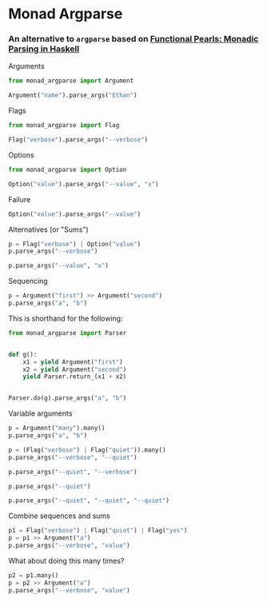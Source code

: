 # Monad Argparse

### An alternative to `argparse` based on [Functional Pearls: Monadic Parsing in Haskell](https://www.cs.nott.ac.uk/~pszgmh/pearl.pdf)

Arguments


```python
from monad_argparse import Argument

Argument("name").parse_args("Ethan")
```

Flags


```python
from monad_argparse import Flag

Flag("verbose").parse_args("--verbose")
```

Options


```python
from monad_argparse import Option

Option("value").parse_args("--value", "x")
```

Failure


```python
Option("value").parse_args("--value")
```

Alternatives (or "Sums")


```python
p = Flag("verbose") | Option("value")
p.parse_args("--verbose")
```


```python
p.parse_args("--value", "x")
```

Sequencing


```python
p = Argument("first") >> Argument("second")
p.parse_args("a", "b")
```

This is shorthand for the following:


```python
from monad_argparse import Parser


def g():
    x1 = yield Argument("first")
    x2 = yield Argument("second")
    yield Parser.return_(x1 + x2)


Parser.do(g).parse_args("a", "b")
```

Variable arguments


```python
p = Argument("many").many()
p.parse_args("a", "b")
```


```python
p = (Flag("verbose") | Flag("quiet")).many()
p.parse_args("--verbose", "--quiet")
```


```python
p.parse_args("--quiet", "--verbose")
```


```python
p.parse_args("--quiet")
```


```python
p.parse_args("--quiet", "--quiet", "--quiet")
```

Combine sequences and sums


```python
p1 = Flag("verbose") | Flag("quiet") | Flag("yes")
p = p1 >> Argument("a")
p.parse_args("--verbose", "value")
```

What about doing this many times?


```python
p2 = p1.many()
p = p2 >> Argument("a")
p.parse_args("--verbose", "value")
```
